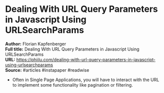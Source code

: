 # Dealing With URL Query Parameters in Javascript Using URLSearchParams

**Author:** Florian Kapfenberger  
**Full title:** Dealing With URL Query Parameters in Javascript Using URLSearchParams  
**URL:** https://phiilu.com/dealing-with-url-query-parameters-in-javascript-using-urlsearchparams  
**Source:** #articles #instapaper #readwise

- Often in Single Page Applications, you will have to interact with the URL to implement some functionality like pagination or filtering. 
   
